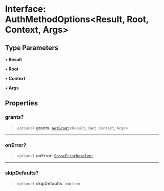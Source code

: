 # Interface: AuthMethodOptions\<Result, Root, Context, Args\>

## Type Parameters

• **Result**

• **Root**

• **Context**

• **Args**

## Properties

### grants?

> `optional` **grants**: [`GetGrant`](../type-aliases/GetGrant.md)\<`Result`, `Root`, `Context`, `Args`\>

***

### onError?

> `optional` **onError**: [`ScopeErrorResolver`](../type-aliases/ScopeErrorResolver.md)

***

### skipDefaults?

> `optional` **skipDefaults**: `boolean`
